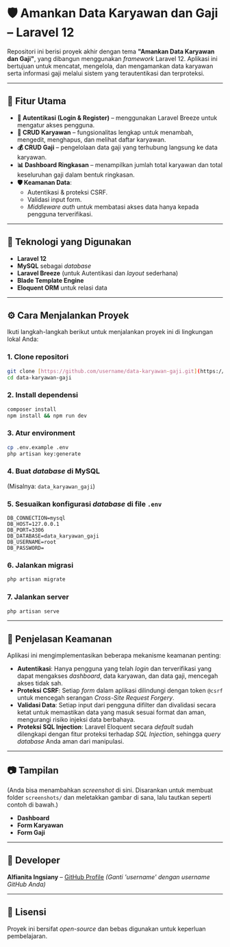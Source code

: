 # 🛡️ Amankan Data Karyawan dan Gaji – Laravel 12

Repositori ini berisi proyek akhir dengan tema **"Amankan Data Karyawan dan Gaji"**, yang dibangun menggunakan *framework* Laravel 12. Aplikasi ini bertujuan untuk mencatat, mengelola, dan mengamankan data karyawan serta informasi gaji melalui sistem yang terautentikasi dan terproteksi.

---
## 🚀 Fitur Utama

* **🔐 Autentikasi (Login & Register)** – menggunakan Laravel Breeze untuk mengatur akses pengguna.
* **👥 CRUD Karyawan** – fungsionalitas lengkap untuk menambah, mengedit, menghapus, dan melihat daftar karyawan.
* **💰 CRUD Gaji** – pengelolaan data gaji yang terhubung langsung ke data karyawan.
* **📊 Dashboard Ringkasan** – menampilkan jumlah total karyawan dan total keseluruhan gaji dalam bentuk ringkasan.
* **🛡️ Keamanan Data**:
    * Autentikasi & proteksi CSRF.
    * Validasi input form.
    * *Middleware auth* untuk membatasi akses data hanya kepada pengguna terverifikasi.

---
## 🧩 Teknologi yang Digunakan

* **Laravel 12**
* **MySQL** sebagai *database*
* **Laravel Breeze** (untuk Autentikasi dan *layout* sederhana)
* **Blade Template Engine**
* **Eloquent ORM** untuk relasi data

---
## ⚙️ Cara Menjalankan Proyek

Ikuti langkah-langkah berikut untuk menjalankan proyek ini di lingkungan lokal Anda:

### 1. Clone repositori

```bash
git clone [https://github.com/username/data-karyawan-gaji.git](https://github.com/username/data-karyawan-gaji.git)
cd data-karyawan-gaji
````

### 2\. Install dependensi

```bash
composer install
npm install && npm run dev
```

### 3\. Atur environment

```bash
cp .env.example .env
php artisan key:generate
```

### 4\. Buat *database* di MySQL

(Misalnya: `data_karyawan_gaji`)

### 5\. Sesuaikan konfigurasi *database* di file `.env`

```dotenv
DB_CONNECTION=mysql
DB_HOST=127.0.0.1
DB_PORT=3306
DB_DATABASE=data_karyawan_gaji
DB_USERNAME=root
DB_PASSWORD=
```

### 6\. Jalankan migrasi

```bash
php artisan migrate
```

### 7\. Jalankan server

```bash
php artisan serve
```

-----

## 🔐 Penjelasan Keamanan

Aplikasi ini mengimplementasikan beberapa mekanisme keamanan penting:

  * **Autentikasi**: Hanya pengguna yang telah *login* dan terverifikasi yang dapat mengakses *dashboard*, data karyawan, dan data gaji, mencegah akses tidak sah.
  * **Proteksi CSRF**: Setiap *form* dalam aplikasi dilindungi dengan token `@csrf` untuk mencegah serangan *Cross-Site Request Forgery*.
  * **Validasi Data**: Setiap input dari pengguna difilter dan divalidasi secara ketat untuk memastikan data yang masuk sesuai format dan aman, mengurangi risiko injeksi data berbahaya.
  * **Proteksi SQL Injection**: Laravel Eloquent secara *default* sudah dilengkapi dengan fitur proteksi terhadap *SQL Injection*, sehingga *query database* Anda aman dari manipulasi.

-----

## 📷 Tampilan

(Anda bisa menambahkan *screenshot* di sini. Disarankan untuk membuat folder `screenshots/` dan meletakkan gambar di sana, lalu tautkan seperti contoh di bawah.)

  * **Dashboard**
  * **Form Karyawan**
  * **Form Gaji**

-----

## 👤 Developer

**Alfianita Ingsiany** – [GitHub Profile](https://www.google.com/url?sa=E&source=gmail&q=https://github.com/username) *(Ganti 'username' dengan username GitHub Anda)*

-----

## 📝 Lisensi

Proyek ini bersifat *open-source* dan bebas digunakan untuk keperluan pembelajaran.
